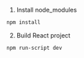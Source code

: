 1. Install node_modules 
```bash
npm install
```
2. Build React project
```bash
npm run-script dev
```

